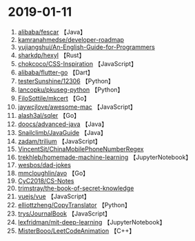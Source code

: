 # 2019-01-11

1. [alibaba/fescar](https://github.com/alibaba/fescar) 【Java】
2. [kamranahmedse/developer-roadmap](https://github.com/kamranahmedse/developer-roadmap) 
3. [yujiangshui/An-English-Guide-for-Programmers](https://github.com/yujiangshui/An-English-Guide-for-Programmers) 
4. [sharkdp/hexyl](https://github.com/sharkdp/hexyl) 【Rust】
5. [chokcoco/CSS-Inspiration](https://github.com/chokcoco/CSS-Inspiration) 【JavaScript】
6. [alibaba/flutter-go](https://github.com/alibaba/flutter-go) 【Dart】
7. [testerSunshine/12306](https://github.com/testerSunshine/12306) 【Python】
8. [lancopku/pkuseg-python](https://github.com/lancopku/pkuseg-python) 【Python】
9. [FiloSottile/mkcert](https://github.com/FiloSottile/mkcert) 【Go】
10. [jaywcjlove/awesome-mac](https://github.com/jaywcjlove/awesome-mac) 【JavaScript】
11. [alash3al/sqler](https://github.com/alash3al/sqler) 【Go】
12. [doocs/advanced-java](https://github.com/doocs/advanced-java) 【Java】
13. [Snailclimb/JavaGuide](https://github.com/Snailclimb/JavaGuide) 【Java】
14. [zadam/trilium](https://github.com/zadam/trilium) 【JavaScript】
15. [VincentSit/ChinaMobilePhoneNumberRegex](https://github.com/VincentSit/ChinaMobilePhoneNumberRegex) 
16. [trekhleb/homemade-machine-learning](https://github.com/trekhleb/homemade-machine-learning) 【JupyterNotebook】
17. [wesbos/dad-jokes](https://github.com/wesbos/dad-jokes) 
18. [mmcloughlin/avo](https://github.com/mmcloughlin/avo) 【Go】
19. [CyC2018/CS-Notes](https://github.com/CyC2018/CS-Notes) 
20. [trimstray/the-book-of-secret-knowledge](https://github.com/trimstray/the-book-of-secret-knowledge) 
21. [vuejs/vue](https://github.com/vuejs/vue) 【JavaScript】
22. [elliottzheng/CopyTranslator](https://github.com/elliottzheng/CopyTranslator) 【Python】
23. [trys/JournalBook](https://github.com/trys/JournalBook) 【JavaScript】
24. [lexfridman/mit-deep-learning](https://github.com/lexfridman/mit-deep-learning) 【JupyterNotebook】
25. [MisterBooo/LeetCodeAnimation](https://github.com/MisterBooo/LeetCodeAnimation) 【C++】
